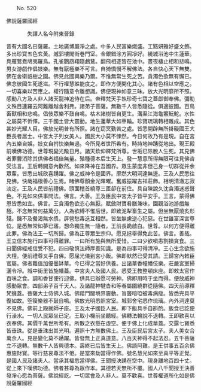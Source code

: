 ﻿　　No. 520

佛說薩羅國經

　　　　失譯人名今附東晉錄


昔有大國名曰薩羅。土地廣博嚴凈之處。中多人民富樂熾盛。工黠妍雅好盛文飾。多出珍寶五色玄黃。城郭樓閣街巷門室。金銀錯涂方圓凈好。繞城浴池中生蓮華。鳧雁鴛鴦鳩夷羅鳥。孔雀鸚鵡翔隨鸕鶿。翻飛相逐皆在池中。晝夜棲止相和悲鳴。男女游戲作倡妓樂。無有厭極樂不可言。自猗憍慢不解佛法。各自快心天下無雙。佛在舍衛祇樹之園。佛見此國興樂乃爾。不惟無常生死之苦。貪濁色欲無有懈已。佛念彼國生死遂滋。不行權慧誰能度之。即作方便開化其心。諸有色相以空應之。一切喜樂以苦應之。權行隨意令離想識。佛便現神如意三昧。放大光明靡所不照。感動八方及人非人諸天龍神追侍在后。帝釋梵天手執珍奇七寶之蓋獻御奉佛。彌勒文殊目連羅云阿難離越舍利弗。諸弟子菩薩。無數千人皆悉隨從。俱適彼國。百鳥畜獸相和悲鳴。倡伎眾樂不鼓自鳴。枯木諸樹皆自更生。溝渠江海龜鱉魭鮀。水性之屬莫不忻懌。三千國土皆大震動。地生蓮華大如車輪。珍寶琉璃轉相雜成。其色甚妙光耀人目。佛放光明普有所照。諸在窈冥勤苦之處。皆悉開辟無所掛礙國王大臣長者居士。中宮太子列女美人。國民大小莫不悚然。今日何故乃有是現。自在宮內五樂自娛。妓女自拊快樂無過。今所見者世所希有。時持地神踴從地出。現王殿前嘆佛功德。世尊現變光踰日月。諸天欽仰釋梵所尊。世垢已除脫人生死。其見佛者罪釁消除其供佛者福倍無量。殖種德本后生天上。發一慧意所得無限可往見佛咨受法言。王后轉開意內歡然。如來降神在吾國界。眾生蒙度非但己身一切群從并余眾輩。皆悉出城欣喜踴躍。佛之威神令是國界。廓然大明洞達無邊。王及人民悉往見佛。快哉福根善心生焉。睹佛尊顏金光暉曜。奮威振躍吉祥莊飾。相明清澈志寂淡定。王及人民皆前禮佛。頭面稽首繞尊三匝卻在前住。具自陳說久沈貪濁迷惑聲色。不見如來供事問法。佛言。大善。王及臣民中宮太子皆平安乎。王言。蒙得佛恩皆悉如宜。佛言。王貪濁色欲恣心無厭。賦斂財寶肴膳兼味。園觀浴池游戲無極。不念無常何益萬分。人為欲縛不惟后世。即致泥犁畜生之屬。但坐無厭燒炙形殘。饑不及餐渴無水漿。屏營愁毒迭互相然。皆坐無慮逆心犯惡。在世雖富深宮尊位。是悉無常如夢已寤。想命獨生無一隨者。王前長跪啟白。世尊。以何方便得離此罪。佛為法王一切所歸。佛為正尊眾生宗仰。愿見拯舉得免此苦。佛言。善哉。王立信本施行四事可得離罪。一曰所有施與無所愛惜。二曰少欲嗔恚割損貪食。三曰聞佛經戒信受不犯。四曰敬慎法師厚善知識。是為四事可得清凈。王心生念欲施大檀。便前禮尊叉手白佛。愿屈光儀到宮小飯。佛即默然已受其請。王歸宮內敕臣官屬。佛者難值加優曇缽華。今已得之當好供養。出諸華香幢幡伎樂。莊嚴宮室掃灑令凈。城中街里皆施幡蓋。中宮夫人及國人民。悉受王教整頓床座。即敕太官作百味之食。調和香甘便行迎佛。供具已辦愿可勞神。佛即用時于坐而得。便放威神感動眾會。四部弟子百千天人。及諸龍神犍沓和等眷屬圍繞群從隨佛。四天前導釋梵擁蓋。菩薩大士侍佛入城。佛踏門閫境界震動。盲聾喑啞被毒病瘦。皆悉完具平復如故。箜篌樂器不鼓自鳴。佛放光明悉照宮室。城郭舍宅悉作琉璃。內外洞達莫不見佛。佛前上殿就師子座。王及太子國臣人民。即下飯具手自斟酌。飯食已訖便行澡水。一切人民眾坐已定。王取小機前坐聽經。佛轉法輪說不退轉。王即歡喜以衣奉佛。其價千萬世所希有。所散之衣懸在虛空。便于佛上化成華蓋。交露七寶悉皆垂珠。從是垂珠出其光明。遍照十方無數佛土。王及臣民后宮太子。夫人美女合萬余人。見是變化莫不踴躍。皆發無上正真道意。八百天神得不起法忍。五千菩薩立不退轉。無數千人皆興德本。壽終已后皆生天上。佛語阿難。是王供事五百余佛惠施財寶。等行慈哀尊法不倦。是當來劫當得作佛。號名慧光如來至真平等正覺。是國人民及諸夫人。當承其福悉當得佛。王聞授決踴在空中。現身離地百四十丈。從上來下嘆佛功德。佛者甚尊為眾作本。其德若天無所不覆。國人八千聞授王決善發凈心愿為菩薩。佛說經訖。一切眾會及人非人。莫不歡喜。世尊權道所化如是佛說薩羅國經
